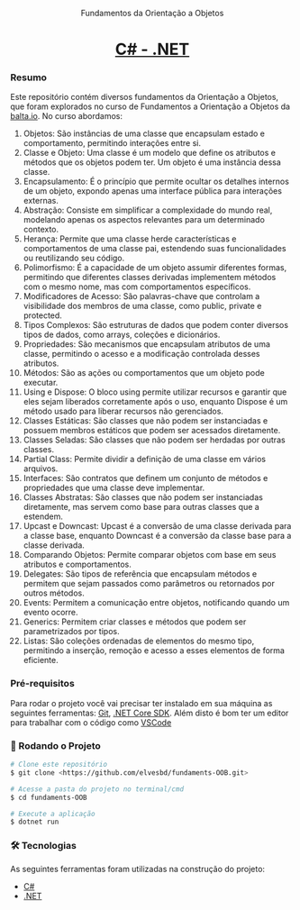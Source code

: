 <p align="center">Fundamentos da Orientação a Objetos</p>

<h1 align="center">
  <a href="https://pt-br.reactjs.org/">C# - .NET</a>
</h1>

### Resumo

Este repositório contém diversos fundamentos da Orientação a Objetos, que foram explorados no curso de Fundamentos a Orientação a Objetos da [balta.io](https://balta.io/). No curso abordamos:

<ol>
  <li>
    Objetos: São instâncias de uma classe que encapsulam estado e comportamento, permitindo interações entre si.
  </li>
  <li>
    Classe e Objeto: Uma classe é um modelo que define os atributos e métodos que os objetos podem ter. Um objeto é uma instância dessa classe.
  </li>
  <li>
    Encapsulamento: É o princípio que permite ocultar os detalhes internos de um objeto, expondo apenas uma interface pública para interações externas.
  </li>
  <li>
    Abstração: Consiste em simplificar a complexidade do mundo real, modelando apenas os aspectos relevantes para um determinado contexto.
  </li>
  <li>
    Herança: Permite que uma classe herde características e comportamentos de uma classe pai, estendendo suas funcionalidades ou reutilizando seu código.
  </li>
  <li>
    Polimorfismo: É a capacidade de um objeto assumir diferentes formas, permitindo que diferentes classes derivadas implementem métodos com o mesmo nome, mas com comportamentos específicos.
  </li>
  <li>
    Modificadores de Acesso: São palavras-chave que controlam a visibilidade dos membros de uma classe, como public, private e protected.
  </li>
  <li>
    Tipos Complexos: São estruturas de dados que podem conter diversos tipos de dados, como arrays, coleções e dicionários.
  </li>
  <li>
    Propriedades: São mecanismos que encapsulam atributos de uma classe, permitindo o acesso e a modificação controlada desses atributos.
  </li>
  <li>
    Métodos: São as ações ou comportamentos que um objeto pode executar.
  </li>
  <li>
    Using e Dispose: O bloco using permite utilizar recursos e garantir que eles sejam liberados corretamente após o uso, enquanto Dispose é um método usado para liberar recursos não gerenciados.
  </li>
  <li>
    Classes Estáticas: São classes que não podem ser instanciadas e possuem membros estáticos que podem ser acessados diretamente.
  </li>
  <li>
    Classes Seladas: São classes que não podem ser herdadas por outras classes.
  </li>
  <li>
    Partial Class: Permite dividir a definição de uma classe em vários arquivos.
  </li>
  <li>
    Interfaces: São contratos que definem um conjunto de métodos e propriedades que uma classe deve implementar.
  </li>
    <li>
    Classes Abstratas: São classes que não podem ser instanciadas diretamente, mas servem como base para outras classes que a estendem.
  </li>
  <li>
    Upcast e Downcast: Upcast é a conversão de uma classe derivada para a classe base, enquanto Downcast é a conversão da classe base para a classe derivada.
  </li>
  <li>
    Comparando Objetos: Permite comparar objetos com base em seus atributos e comportamentos.
  </li>
  <li>
    Delegates: São tipos de referência que encapsulam métodos e permitem que sejam passados como parâmetros ou retornados por outros métodos.
  </li>
  <li>
    Events: Permitem a comunicação entre objetos, notificando quando um evento ocorre.
  </li>
  <li>
    Generics: Permitem criar classes e métodos que podem ser parametrizados por tipos.
  </li>
  <li>
    Listas: São coleções ordenadas de elementos do mesmo tipo, permitindo a inserção, remoção e acesso a esses elementos de forma eficiente.
  </li>
</ol>

### Pré-requisitos

Para rodar o projeto você vai precisar ter instalado em sua máquina as seguintes ferramentas:
[Git](https://git-scm.com), [.NET Core SDK](https://dotnet.microsoft.com/download).
Além disto é bom ter um editor para trabalhar com o código como [VSCode](https://code.visualstudio.com/)

### 🎲 Rodando o Projeto

```bash
# Clone este repositório
$ git clone <https://github.com/elvesbd/fundaments-OOB.git>

# Acesse a pasta do projeto no terminal/cmd
$ cd fundaments-OOB

# Execute a aplicação
$ dotnet run
```

### 🛠 Tecnologias

As seguintes ferramentas foram utilizadas na construção do projeto:

- [C#](https://dotnet.microsoft.com/en-us/languages/csharp)
- [.NET](https://dotnet.microsoft.com/en-us/)
